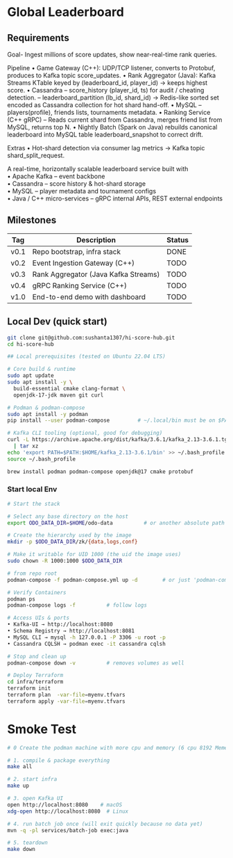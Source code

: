 # Global Leaderboard

## Requirements

Goal- 
Ingest millions of score updates, show near-real-time rank queries.

Pipeline
• Game Gateway (C++): UDP/TCP listener, converts to Protobuf, produces to Kafka topic score_updates.
• Rank Aggregator (Java): Kafka Streams KTable keyed by (leaderboard_id, player_id) → keeps highest score.
• Cassandra
– score_history (player_id, ts) for audit / cheating detection.
– leaderboard_partition (lb_id, shard_id) → Redis-like sorted set encoded as Cassandra collection for hot shard hand-off.
• MySQL
– players(profile), friends lists, tournaments metadata.
• Ranking Service (C++ gRPC)
– Reads current shard from Cassandra, merges friend list from MySQL, returns top N.
• Nightly Batch (Spark on Java) rebuilds canonical leaderboard into MySQL table leaderboard_snapshot to correct drift.

Extras
• Hot-shard detection via consumer lag metrics → Kafka topic shard_split_request.

A real-time, horizontally scalable leaderboard service built with  
• Apache Kafka – event backbone  
• Cassandra – score history & hot-shard storage  
• MySQL – player metadata and tournament configs  
• Java / C++ micro-services – gRPC internal APIs, REST external endpoints

## Milestones
| Tag | Description | Status |
|-----|-------------|--------|
| v0.1 | Repo bootstrap, infra stack | DONE
| v0.2 | Event Ingestion Gateway (C++) | TODO
| v0.3 | Rank Aggregator (Java Kafka Streams) | TODO
| v0.4 | gRPC Ranking Service (C++) | TODO
| v1.0 | End-to-end demo with dashboard | TODO

## Local Dev (quick start)
```bash
git clone git@github.com:sushanta1307/hi-score-hub.git
cd hi-score-hub

## Local prerequisites (tested on Ubuntu 22.04 LTS)

# Core build & runtime
sudo apt update
sudo apt install -y \
  build-essential cmake clang-format \
  openjdk-17-jdk maven git curl

# Podman & podman-compose
sudo apt install -y podman
pip install --user podman-compose         # ~/.local/bin must be on $PATH

# Kafka CLI tooling (optional, good for debugging)
curl -L https://archive.apache.org/dist/kafka/3.6.1/kafka_2.13-3.6.1.tgz \
  | tar xz
echo 'export PATH=$PATH:$HOME/kafka_2.13-3.6.1/bin' >> ~/.bash_profile
source ~/.bash_profile

brew install podman podman-compose openjdk@17 cmake protobuf

```

### Start local Env
```bash
# Start the stack

# Select any base directory on the host
export ODO_DATA_DIR=$HOME/odo-data          # or another absolute path

# Create the hierarchy used by the image
mkdir -p $ODO_DATA_DIR/zk/{data,logs,conf}

# Make it writable for UID 1000 (the uid the image uses)
sudo chown -R 1000:1000 $ODO_DATA_DIR

# from repo root
podman-compose -f podman-compose.yml up -d        # or just 'podman-compose up -d'

# Verify Containers
podman ps
podman-compose logs -f          # follow logs

# Access UIs & ports
• Kafka-UI → http://localhost:8080
• Schema Registry → http://localhost:8081
• MySQL CLI → mysql -h 127.0.0.1 -P 3306 -u root -p
• Cassandra CQLSH → podman exec -it cassandra cqlsh

# Stop and clean up
podman-compose down -v          # removes volumes as well

# Deploy Terraform
cd infra/terraform
terraform init
terraform plan  -var-file=myenv.tfvars
terraform apply -var-file=myenv.tfvars
```


# Smoke Test
```sh 
# 0 Create the podman machine with more cpu and memory (6 cpu 8192 Memeory)

# 1. compile & package everything
make all

# 2. start infra
make up

# 3. open Kafka UI
open http://localhost:8080    # macOS
xdg-open http://localhost:8080  # Linux

# 4. run batch job once (will exit quickly because no data yet)
mvn -q -pl services/batch-job exec:java

# 5. teardown
make down
```

